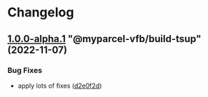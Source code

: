 # Changelog

<!-- MONODEPLOY:BELOW -->

## [1.0.0-alpha.1](https://github/myparcelnl/vue-form-builder/compare/@myparcel-vfb/build-tsup@1.0.0-alpha.0...@myparcel-vfb/build-tsup@1.0.0-alpha.1) "@myparcel-vfb/build-tsup" (2022-11-07)


### Bug Fixes

* apply lots of fixes ([d2e0f2d](https://github/myparcelnl/vue-form-builder/commit/d2e0f2d195b354b0ba4a58a20e0f5536d4e28746))


